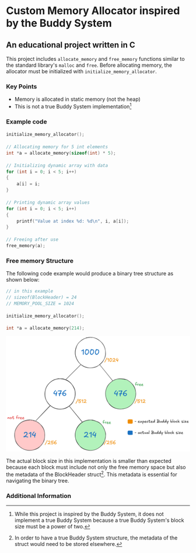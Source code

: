 # Custom Memory Allocator inspired by the Buddy System

## An educational project written in C

This project includes `allocate_memory` and `free_memory` functions similar to the standard library's `malloc` and `free`. Before allocating memory, the allocator must be initialized with `initialize_memory_allocator`.

### Key Points

- Memory is allocated in static memory (not the heap)
- This is not a true Buddy System implementation[^1]

### Example code

```c
initialize_memory_allocator();

// Allocating memory for 5 int elements
int *a = allocate_memory(sizeof(int) * 5);

// Initializing dynamic array with data
for (int i = 0; i < 5; i++)
{
    a[i] = i;
}

// Printing dynamic array values
for (int i = 0; i < 5; i++)
{
    printf("Value at index %d: %d\n", i, a[i]);
}

// Freeing after use
free_memory(a);
```

### Free memory Structure
The following code example would produce a binary tree structure as shown below:

```c
// in this example 
// sizeof(BlockHeader) = 24
// MEMORY_POOL_SIZE = 1024

initialize_memory_allocator();

int *a = allocate_memory(214);
```
![alt text](<buddy-ish system.png>)

The actual block size in this implementation is smaller than expected because each block must include not only the free memory space but also the metadata of the BlockHeader struct[^2]. This metadata is essential for navigating the binary tree.

### Additional Information

[^1]: While this project is inspired by the Buddy System, it does not implement a true Buddy System because a true Buddy System's block size must be a power of two.

[^2]: In order to have a true Buddy System structure, the metadata of the struct would need to be stored elsewhere.